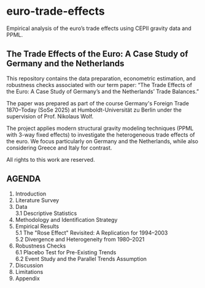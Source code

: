 # euro-trade-effects
Empirical analysis of the euro’s trade effects using CEPII gravity data and PPML.

## The Trade Effects of the Euro: A Case Study of Germany and the Netherlands

This repository contains the data preparation, econometric estimation, and robustness checks associated with our term paper:
“The Trade Effects of the Euro: A Case Study of Germany’s and the Netherlands’ Trade Balances.”

The paper was prepared as part of the course Germany's Foreign Trade 1870–Today (SoSe 2025) at Humboldt-Universität zu Berlin under the supervision of Prof. Nikolaus Wolf.

The project applies modern structural gravity modeling techniques (PPML with 3-way fixed effects) to investigate the heterogeneous trade effects of the euro. We focus particularly on Germany and the Netherlands, while also considering Greece and Italy for contrast.

All rights to this work are reserved.

## AGENDA

1. Introduction  
2. Literature Survey  
3. Data  
   3.1 Descriptive Statistics  
4. Methodology and Identification Strategy  
5. Empirical Results  
   5.1 The "Rose Effect" Revisited: A Replication for 1994–2003  
   5.2 Divergence and Heterogeneity from 1980–2021  
6. Robustness Checks  
   6.1 Placebo Test for Pre-Existing Trends  
   6.2 Event Study and the Parallel Trends Assumption  
7. Discussion  
8. Limitations  
9. Appendix  

